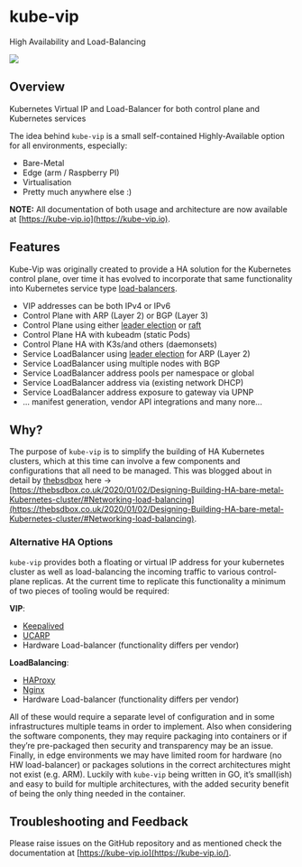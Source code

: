 # kube-vip

High Availability and Load-Balancing 

![](https://kube-vip.io/kube-vip.png)

## Overview
Kubernetes Virtual IP and Load-Balancer for both control plane and Kubernetes services

The idea behind `kube-vip` is a small self-contained Highly-Available option for all environments, especially:

- Bare-Metal
- Edge (arm / Raspberry PI)
- Virtualisation
- Pretty much anywhere else :)

**NOTE:** All documentation of both usage and architecture are now available at [https://kube-vip.io](https://kube-vip.io).

## Features

Kube-Vip was originally created to provide a HA solution for the Kubernetes control plane, over time it has evolved to incorporate that same functionality into Kubernetes service type [load-balancers](https://kubernetes.io/docs/concepts/services-networking/service/#loadbalancer).

- VIP addresses can be both IPv4 or IPv6
- Control Plane with ARP (Layer 2) or BGP (Layer 3)
- Control Plane using either [leader election](https://godoc.org/k8s.io/client-go/tools/leaderelection) or [raft](https://en.wikipedia.org/wiki/Raft_(computer_science))
- Control Plane HA with kubeadm (static Pods)
- Control Plane HA with K3s/and others (daemonsets)
- Service LoadBalancer using [leader election](https://godoc.org/k8s.io/client-go/tools/leaderelection) for ARP (Layer 2)
- Service LoadBalancer using multiple nodes with BGP
- Service LoadBalancer address pools per namespace or global
- Service LoadBalancer address via (existing network DHCP)
- Service LoadBalancer address exposure to gateway via UPNP
- ... manifest generation, vendor API integrations and many nore... 

## Why?

The purpose of `kube-vip` is to simplify the building of HA Kubernetes clusters, which at this time can involve a few components and configurations that all need to be managed. This was blogged about in detail by [thebsdbox](https://twitter.com/thebsdbox/) here -> [https://thebsdbox.co.uk/2020/01/02/Designing-Building-HA-bare-metal-Kubernetes-cluster/#Networking-load-balancing](https://thebsdbox.co.uk/2020/01/02/Designing-Building-HA-bare-metal-Kubernetes-cluster/#Networking-load-balancing).

### Alternative HA Options

`kube-vip` provides both a floating or virtual IP address for your kubernetes cluster as well as load-balancing the incoming traffic to various control-plane replicas. At the current time to replicate this functionality a minimum of two pieces of tooling would be required:

**VIP**:
- [Keepalived](https://www.keepalived.org/)
- [UCARP](https://ucarp.wordpress.com/)
- Hardware Load-balancer (functionality differs per vendor)


**LoadBalancing**:
- [HAProxy](http://www.haproxy.org/)
- [Nginx](http://nginx.com)
- Hardware Load-balancer (functionality differs per vendor)

All of these would require a separate level of configuration and in some infrastructures multiple teams in order to implement. Also when considering the software components, they may require packaging into containers or if they’re pre-packaged then security and transparency may be an issue. Finally, in edge environments we may have limited room for hardware (no HW load-balancer) or packages solutions in the correct architectures might not exist (e.g. ARM). Luckily with `kube-vip` being written in GO, it’s small(ish) and easy to build for multiple architectures, with the added security benefit of being the only thing needed in the container.

## Troubleshooting and Feedback

Please raise issues on the GitHub repository and as mentioned check the documentation at [https://kube-vip.io](https://kube-vip.io/).
